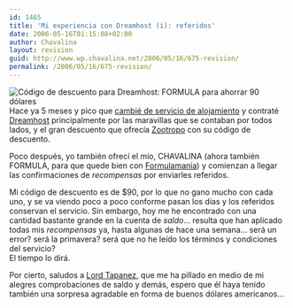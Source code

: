```yaml
---
id: 1465
title: 'Mi experiencia con Dreamhost (i): referidos'
date: 2006-05-16T01:15:08+02:00
author: Chavalina
layout: revision
guid: http://www.wp.chavalina.net/2006/05/16/675-revision/
permalink: /2006/05/16/675-revision/
---
```

<img class="imgizqda" src="http://formulamania.com/n/img/publicidad/dreamhost.png" alt="C&oacute;digo de descuento para Dreamhost: FORMULA para ahorrar 90 d&oacute;lares" /> Hace ya 5 meses y pico que <a href="http://chavalina.net/comentar.php?idpost=618" target="_blank">cambié de servicio de alojamiento</a> y contraté <a href="http://www.dreamhost.com/r.cgi?chavalina" target="_blank">Dreamhost</a> principalmente por las maravillas que se contaban por todos lados, y el gran descuento que ofrec&iacute;a <a href="http://mundogeek.net/archivos/2006/01/08/alojamiento-con-20gb-de-espacio-y-1000gb-de-ancho-de-banda-por-2-euros-al-mes/" target="_blank">Zootropo</a> con su c&oacute;digo de descuento.

Poco después, yo también ofrec&iacute; el m&iacute;o, CHAVALINA (ahora también FORMULA, para que quede bien con <a href="http://formulamania.com/news/index.php" target="_blank">Formulamania</a>) y comienzan a llegar las confirmaciones de _recompensas_ por enviarles referidos.

Mi c&oacute;digo de descuento es de $90, por lo que no gano mucho con cada uno, y se va viendo poco a poco conforme pasan los d&iacute;as y los referidos conservan el servicio. Sin embargo, hoy me he encontrado con una cantidad bastante grande en la cuenta de _saldo_… resulta que han aplicado todas mis _recompensas_ ya, hasta algunas de hace una semana… será un error? será la primavera? será que no he le&iacute;do los términos y condiciones del servicio?  
El tiempo lo dirá.

Por cierto, saludos a <a href="http://tapanez.com/" target="_blank">Lord Tapanez</a>, que me ha pillado en medio de mi alegres comprobaciones de saldo y demás, espero que él haya tenido también una sorpresa agradable en forma de buenos d&oacute;lares americanos…